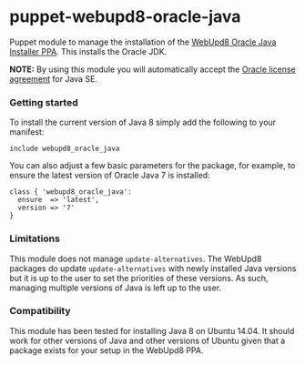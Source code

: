 # puppet-webupd8-oracle-java
Puppet module to manage the installation of the [WebUpd8 Oracle Java Installer PPA](https://launchpad.net/~webupd8team/+archive/ubuntu/java). This installs the Oracle JDK.

**NOTE:** By using this module you will automatically accept the [Oracle license agreement](http://www.oracle.com/technetwork/java/javase/terms/license/index.html) for Java SE.

### Getting started
To install the current version of Java 8 simply add the following to your manifest:
``` puppet
include webupd8_oracle_java
```

You can also adjust a few basic parameters for the package, for example, to ensure the latest version of Oracle Java 7 is installed:
```puppet
class { 'webupd8_oracle_java':
  ensure  => 'latest',
  version => '7'
}
```

### Limitations
This module does not manage `update-alternatives`. The WebUpd8 packages do update `update-alternatives` with newly installed Java versions but it is up to the user to set the priorities of these versions. As such, managing multiple versions of Java is left up to the user.

### Compatibility
This module has been tested for installing Java 8 on Ubuntu 14.04. It should work for other versions of Java and other versions of Ubuntu given that a package exists for your setup in the WebUpd8 PPA.
